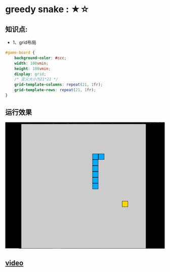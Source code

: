 # <a src="https://inthe-darkness.github.io/JsPractice/content/GreedySnake/">greedy snake</a> : ★☆
## 知识点:
- 1、grid布局
```css
#game-board {
    background-color: #ccc;
    width: 100vmin;
    height: 100vmin;
    display: grid;
    /* 定义大小为21*21 */
    grid-template-columns: repeat(21, 1fr);
    grid-template-rows: repeat(21, 1fr);
}
```

## 运行效果
![](./image/1.png)

## [video](https://www.youtube.com/watch?v=QTcIXok9wNY)
